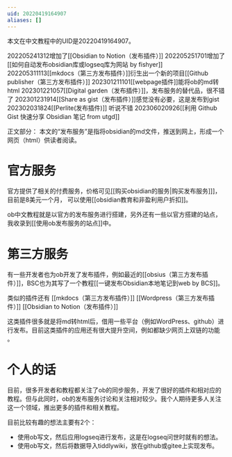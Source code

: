 ```yaml
---
uid: 20220419164907
aliases: []
---
```

本文在中文教程中的UID是20220419164907。

202205241312增加了[[Obsidian to Notion（发布插件）]]
202205251701增加了[[如何自动发布obsidian库或logseq库为网站 by  fishyer]]
202205311113[[mkdocs（第三方发布插件）]]衍生出一个新的项目[[Github publisher（第三方发布插件）]]
202301211101[[webpage插件]]能将ob的md转html
202301221057[[Digital garden（发布插件）]]，发布服务的替代品，很不错了 
202301231914[[Share as gist（发布插件）]]感觉没有必要，这是发布到gist
202302031824[[Perlite(发布插件)]] 听说不错
202306020926[[利用 Github Gist 快速分享 Obsidian 笔记 from utgd]]


正文部分：
本文的“发布服务”是指将obsidian的md文件，推送到网上，形成一个网页（html）供读者阅读。

# 官方服务
官方提供了相关的付费服务，价格可见[[购买obsidian的服务|购买发布服务]]]，目前是8美元一个月， 可以使用[[obsidian教育和非盈利用户折扣]]。

ob中文教程就是以官方的发布服务进行搭建，另外还有一些以官方搭建的站点，我收录到[[使用ob发布服务的站点]]中。

# 第三方服务
有一些开发者也为ob开发了发布插件，例如最近的[[obsius（第三方发布插件）]]，BSC也为其写了一个教程[[一键发布Obsidian本地笔记到web by BCS]]。

类似的插件还有
[[mkdocs（第三方发布插件）]]
[[Wordpress（第三方发布插件）]]
[[Obsidian to Notion（发布插件）]]

这类插件很多就是将md转html后，借用一些平台（例如WordPress、github）进行发布。目前这类插件的应用还有很大提升空间，例如都缺少网页上双链的功能 。

# 个人的话
目前，很多开发者和教程都关注了ob的同步服务，开发了很好的插件和相对应的教程。但与此同时，ob的发布服务讨论和关注相对较少。我个人期待更多人关注这一个领域，推出更多的插件和相关教程。

目前比较有趣的想法主要有2个：
- 使用ob写文，然后应用logseq进行发布，这是在logseq问世时就有的想法。
- 使用ob写文，然后将数据导入tiddlywiki，放在github或gitee上实现发布。
